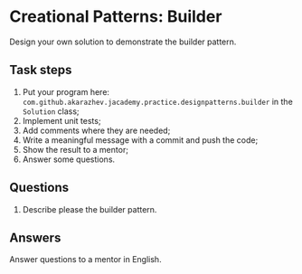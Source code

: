 # Creational Patterns: Builder

Design your own solution to demonstrate the builder pattern.

## Task steps

1. Put your program here: `com.github.akarazhev.jacademy.practice.designpatterns.builder` in the `Solution` class;
2. Implement unit tests;
3. Add comments where they are needed;
4. Write a meaningful message with a commit and push the code;
5. Show the result to a mentor;
6. Answer some questions.

## Questions

1. Describe please the builder pattern.

## Answers

Answer questions to a mentor in English.